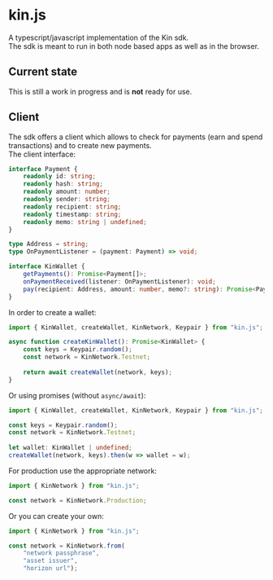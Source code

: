 # kin.js

A typescript/javascript implementation of the Kin sdk.  
The sdk is meant to run in both node based apps as well as in the browser.

## Current state
This is still a work in progress and is **not** ready for use.

## Client
The sdk offers a client which allows to check for payments (earn and spend transactions) and 
to create new payments.  
The client interface:
```typescript
interface Payment {
	readonly id: string;
	readonly hash: string;
	readonly amount: number;
	readonly sender: string;
	readonly recipient: string;
	readonly timestamp: string;
	readonly memo: string | undefined;
}

type Address = string;
type OnPaymentListener = (payment: Payment) => void;

interface KinWallet {
	getPayments(): Promise<Payment[]>;
	onPaymentReceived(listener: OnPaymentListener): void;
	pay(recipient: Address, amount: number, memo?: string): Promise<Payment>;
}
```

In order to create a wallet:
```typescript
import { KinWallet, createWallet, KinNetwork, Keypair } from "kin.js";

async function createKinWallet(): Promise<KinWallet> {
	const keys = Keypair.random();
	const network = KinNetwork.Testnet;
	
	return await createWallet(network, keys);
}
```

Or using promises (without `async/await`):
```typescript
import { KinWallet, createWallet, KinNetwork, Keypair } from "kin.js";

const keys = Keypair.random();
const network = KinNetwork.Testnet;
	
let wallet: KinWallet | undefined;
createWallet(network, keys).then(w => wallet = w);
```

For production use the appropriate network:
```typescript
import { KinNetwork } from "kin.js";

const network = KinNetwork.Production;
```

Or you can create your own:
```typescript
import { KinNetwork } from "kin.js";

const network = KinNetwork.from(
	"network passphrase",
	"asset issuer",
	"horizon url");
```